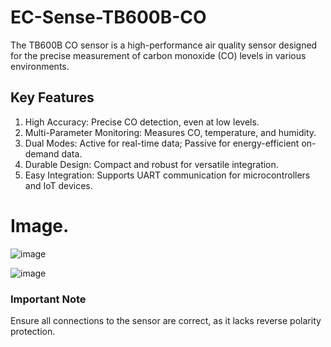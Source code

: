 # EC-Sense-TB600B-CO
 The TB600B CO sensor is a high-performance air quality sensor designed for the precise measurement of carbon monoxide (CO) levels in various environments.
 
## Key Features
1. High Accuracy: Precise CO detection, even at low levels.
2. Multi-Parameter Monitoring: Measures CO, temperature, and humidity.
3. Dual Modes: Active for real-time data; Passive for energy-efficient on-demand data.
4. Durable Design: Compact and robust for versatile integration.
5. Easy Integration: Supports UART communication for microcontrollers and IoT devices.

# Image.
![image](https://github.com/user-attachments/assets/328046d4-cdd7-47a9-a14f-aea05560d06d)

![image](https://github.com/user-attachments/assets/e7c9d2de-a30f-4345-ad8b-818ff8ff1716)

### **Important Note**
Ensure all connections to the sensor are correct, as it lacks reverse polarity protection.
